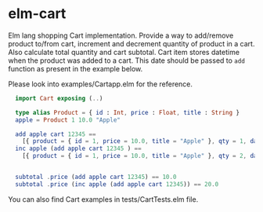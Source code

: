 # elm-cart
Elm lang shopping Cart implementation. Provide a way to add/remove product to/from cart, increment and decrement quantity of product in a cart. Also calculate total quantity and cart subtotal. Cart item stores datetime when the product was added to a cart. This date should be passed to ```add``` function as present in the example below.

Please look into examples/Cartapp.elm for the reference.

```elm
  import Cart exposing (..)

  type alias Product = { id : Int, price : Float, title : String }
  apple = Product 1 10.0 "Apple"

  add apple cart 12345 ==
    [{ product = { id = 1, price = 10.0, title = "Apple" }, qty = 1, date_added = 12345 }]
  inc apple (add apple cart 12345 ) ==
    [{ product = { id = 1, price = 10.0, title = "Apple" }, qty = 2, date_added = 12345 }]


  subtotal .price (add apple cart 12345) == 10.0
  subtotal .price (inc apple (add apple cart 12345)) == 20.0

```


You can also find Cart examples in tests/CartTests.elm file.

